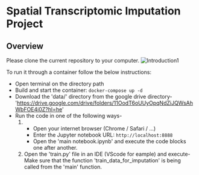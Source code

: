 # Spatial Transcriptomic Imputation Project
## Overview

Please clone the current repository to your computer.
![Introduction1](https://user-images.githubusercontent.com/59770634/215389841-49b45800-d811-49bf-8e5c-652357f2820c.PNG)

To run it through a container follow the below instructions:
- Open terminal on the directory path
- Build and start the container: `docker-compose up -d`
- Download the 'data/' directory from the google drive directory-
'https://drive.google.com/drive/folders/11OodT6oUUyOpqNdZiJQWsAhWbFOE4i0Z?hl=he'
- Run the code in one of the following ways-
  1. - Open your internet browser (Chrome / Safari / ...)
     - Enter the Jupyter notebook URL: `http://localhost:8888`
     - Open the 'main notebook.ipynb' and execute the code blocks one after another.
  2. Open the 'train.py' file in an IDE (VScode for eample) and execute- Make sure that the function 'train_data_for_imputation' is being called from the 'main' function.



